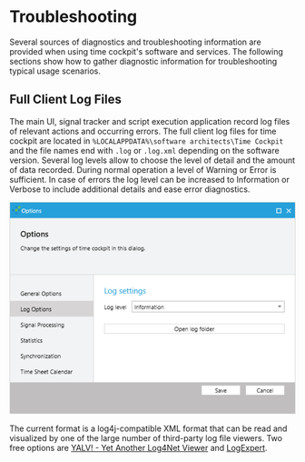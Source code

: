 # Troubleshooting

Several sources of diagnostics and troubleshooting information are provided when using time cockpit's software and services. The following sections show how to gather diagnostic information for troubleshooting typical usage scenarios.

## Full Client Log Files

The main UI, signal tracker and script execution application record log files of relevant actions and occurring errors. The full client log files for time cockpit are located in `%LOCALAPPDATA%\software architects\Time Cockpit` and the file names end with `.log` or `.log.xml` depending on the software version. Several log levels allow to choose the level of detail and the amount of data recorded. During normal operation a level of Warning or Error is sufficient. In case of errors the log level can be increased to Information or Verbose to include additional details and ease error diagnostics.

![Log options](images/log-options.png "Log options")

The current format is a log4j-compatible XML format that can be read and visualized by one of the large number of third-party log file viewers. Two free options are [YALV! - Yet Another Log4Net Viewer](https://github.com/LukePet/YALV) and [LogExpert](https://logexpert.codeplex.com/).